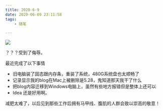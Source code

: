 ```yaml
---
title: 2020-6-9
date: 2020-06-09 23:11:58
tags:
	- 随笔

---
```


![](https://upload-images.jianshu.io/upload_images/19092361-9e0dfd0f352e5477.png?imageMogr2/auto-orient/strip%7CimageView2/2/w/1240)

？？？受到了侮辱。

<!--more-->

最近完成了以下事情

- 旧电脑装了固态跟内存条，重装了系统，480G系统盘也太顺畅了
- 记录显示我的blog在Mac上被删除是5.28，鬼知道那天我干了什么
- 把blog内容迁移到Windows电脑上，虽然有些地方报错但是整体上还可以
- Idea 还是好用啊。

减肥太难了，以后见到那些工作后拥有马甲线、腹肌的人群会致以崇高的敬意！